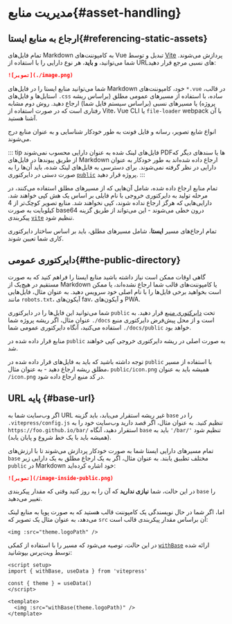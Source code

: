 # مدیریت منابع{#asset-handling}

## ارجاع به منابع ایستا{#referencing-static-assets}

تمام فایل‌های Markdown به کامپوننت‌های Vue تبدیل و توسط [Vite](https://vitejs.dev/guide/assets.html) پردازش می‌شوند. شما می‌توانید، **و باید**، هر نوع دارایی را با استفاده از URL‌های نسبی مرجع قرار دهید:

```md
![تصویر](./image.png)
```

شما می‌توانید منابع ایستا را در فایل‌های Markdown خود، کامپوننت‌های `*.vue` در قالب، استایل‌ها و فایل‌های `.css` ساده، با استفاده از مسیرهای عمومی مطلق (براساس ریشه پروژه) یا مسیرهای نسبی (براساس سیستم فایل شما) ارجاع دهید. روش دوم مشابه رفتاری است که در صورت استفاده از Vite، Vue CLI یا `file-loader` webpack با آن آشنا هستید.

انواع شایع تصویر، رسانه و فایل فونت به طور خودکار شناسایی و به عنوان منابع درج می‌شوند.

::: tip فایل‌های لینک شده به عنوان دارایی محسوب نمی‌شوند
PDFها یا سند‌های دیگر که از طریق پیوندها در فایل‌های Markdown ارجاع داده شده‌اند به طور خودکار به عنوان دارایی در نظر گرفته نمی‌شوند. برای دسترسی به فایل‌های لینک شده، باید آن‌ها را به صورت دستی در دایرکتوری [`public`](#the-public-directory) پروژه قرار دهید.
:::

تمام منابع ارجاع داده شده، شامل آن‌هایی که از مسیرهای مطلق استفاده می‌کنند، در مرحله تولید به دایرکتوری خروجی با نام فایلی بر اساس یک هش کپی خواهند شد. دارایی‌هایی که هرگز ارجاع نداده شوند، کپی نخواهند شد. منابع تصویر کوچک‌تر از 4 کیلوبایت به صورت base64 درون خطی می‌شوند - این می‌تواند از طریق گزینه پیکربندی [`vite`](../reference/site-config#vite) تنظیم شود.

تمام ارجاع‌های مسیر **ایستا**، شامل مسیرهای مطلق، باید بر اساس ساختار دایرکتوری کاری شما تعیین شوند.

## دایرکتوری عمومی{#the-public-directory}

گاهی اوقات ممکن است نیاز داشته باشید منابع ایستا را فراهم کنید که به صورت مستقیم در هیچ‌یک از Markdown یا کامپوننت‌های قالب شما ارجاع نشده‌اند، یا ممکن است بخواهید برخی فایل‌ها را با نام اصلی خود سرویس دهید. به عنوان مثال، فایل‌هایی مانند `robots.txt`، آیکون‌های fav، و آیکون‌های PWA.

شما می‌توانید این فایل‌ها را در دایرکتوری `public` تحت [دایرکتوری منبع](./routing#source-directory) قرار دهید. به عنوان مثال، اگر ریشه پروژه شما `./docs` است و از محل پیش‌فرض دایرکتوری منبع استفاده می‌کنید، آنگاه دایرکتوری عمومی شما `./docs/public` خواهد بود.

منابع قرار داده شده در `public` به صورت اصلی در ریشه دایرکتوری خروجی کپی خواهند شد.

توجه داشته باشید که باید به فایل‌های قرار داده شده در `public` با استفاده از مسیر مطلق ریشه ارجاع دهید - به عنوان مثال، `public/icon.png` همیشه باید به عنوان `/icon.png` در کد منبع ارجاع داده شود.

## URL پایه {#base-url}

اگر وب‌سایت شما به URL غیر ریشه استقرار می‌یابد، باید گزینه `base` را در `.vitepress/config.js` تنظیم کنید. به عنوان مثال، اگر قصد دارید وب‌سایت خود را به `https://foo.github.io/bar/` استقرار دهید، آنگاه `base` باید به `'/bar/'` تنظیم شود (همیشه باید با یک خط شروع و پایان یابد).

تمام مسیرهای دارایی ایستا شما به صورت خودکار پردازش می‌شوند تا با ارزش‌های `base` مختلف تطبیق یابند. به عنوان مثال، اگر به یک ارجاع مطلق به یک دارایی زیر `public` در Markdown خود اشاره کرده‌اید:

```md
![تصویر](/image-inside-public.png)
```

در این حالت، شما **نیازی ندارید** که آن را به روز کنید وقتی که مقدار پیکربندی `base` را تغییر می‌دهید.

اما، اگر شما در حال نویسندگی یک کامپوننت قالب هستید که به صورت پویا به منابع لینک می‌دهد، به عنوان مثال یک تصویر که `src` آن براساس مقدار پیکربندی قالب است:

```vue
<img :src="theme.logoPath" />
```

در این حالت، توصیه می‌شود که مسیر را با استفاده از کمکی [`withBase`](../reference/runtime-api#withbase) ارائه شده توسط ویت‌پرس بپوشانید:

```vue
<script setup>
import { withBase, useData } from 'vitepress'

const { theme } = useData()
</script>

<template>
  <img :src="withBase(theme.logoPath)" />
</template>
```